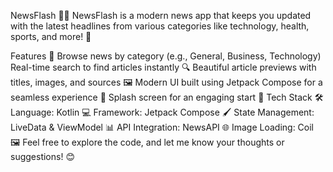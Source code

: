 NewsFlash 📰📱
NewsFlash is a modern news app that keeps you updated with the latest headlines from various categories like technology, health, sports, and more! 🌟

Features 🚀
Browse news by category (e.g., General, Business, Technology)
Real-time search to find articles instantly 🔍
Beautiful article previews with titles, images, and sources 🖼️
Modern UI built using Jetpack Compose for a seamless experience 🎨
Splash screen for an engaging start 🚀
Tech Stack 🛠️
Language: Kotlin 💻
Framework: Jetpack Compose 🖌️
State Management: LiveData & ViewModel 📊
API Integration: NewsAPI 🌐
Image Loading: Coil 🖼️
Feel free to explore the code, and let me know your thoughts or suggestions! 😊













